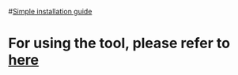 #<a href="https://github.com/Warthunder-Open-Source-Foundation/wt_custom_lang/blob/master/guide/simple_installation.md" title="simple installation ">Simple installation guide </a>

# For using the tool, please refer to <a href="https://github.com/Warthunder-Open-Source-Foundation/wt_custom_lang/blob/master/guide/how_to_use.md" title="guide">here</a> 
